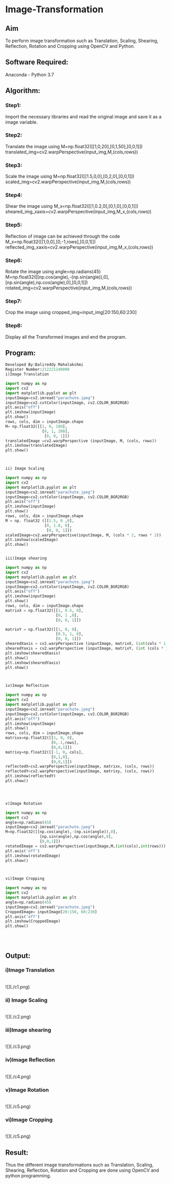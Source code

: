 # Image-Transformation
## Aim
To perform image transformation such as Translation, Scaling, Shearing, Reflection, Rotation and Cropping using OpenCV and Python.

## Software Required:
Anaconda - Python 3.7

## Algorithm:
### Step1:
Import the necessary libraries and read the original image and save it as a image variable.
<br>

### Step2:
Translate the image using M=np.float32([[1,0,20],[0,1,50],[0,0,1]]) translated_img=cv2.warpPerspective(input_img,M,(cols,rows))
<br>

### Step3:
Scale the image using M=np.float32([[1.5,0,0],[0,2,0],[0,0,1]]) scaled_img=cv2.warpPerspective(input_img,M,(cols,rows))
<br>

### Step4:
Shear the image using M_x=np.float32([[1,0.2,0],[0,1,0],[0,0,1]]) sheared_img_xaxis=cv2.warpPerspective(input_img,M_x,(cols,rows))
<br>

### Step5:
Reflection of image can be achieved through the code M_x=np.float32([[1,0,0],[0,-1,rows],[0,0,1]]) reflected_img_xaxis=cv2.warpPerspective(input_img,M_x,(cols,rows))
<br>


### Step6:
Rotate the image using angle=np.radians(45) M=np.float32([[np.cos(angle),-(np.sin(angle)),0],[np.sin(angle),np.cos(angle),0],[0,0,1]]) rotated_img=cv2.warpPerspective(input_img,M,(cols,rows))
<br>

### Step7:
Crop the image using cropped_img=input_img[20:150,60:230]
<br>

### Step8:
Display all the Transformed images and end the program.
<br>

## Program:
```python
Developed By:Balireddy Mahalakshmi
Register Number:212221240008
i)Image Translation

import numpy as np
import cv2
import matplotlib.pyplot as plt
inputImage=cv2.imread("parachute.jpeg")
inputImage=cv2.cvtColor(inputImage, cv2.COLOR_BGR2RGB)
plt.axis("off")
plt.imshow(inputImage)
plt.show()
rows, cols, dim = inputImage.shape
M= np.float32([[1, 0, 100],
                [0, 1, 200],
                 [0, 0, 1]])
translatedImage =cv2.warpPerspective (inputImage, M, (cols, rows))
plt.imshow(translatedImage)
plt.show()



ii) Image Scaling

import numpy as np
import cv2
import matplotlib.pyplot as plt
inputImage=cv2.imread("parachute.jpeg")
inputImage=cv2.cvtColor(inputImage, cv2.COLOR_BGR2RGB)
plt.axis("off")
plt.imshow(inputImage)
plt.show()
rows, cols, dim = inputImage.shape
M = np. float32 ([[1.5, 0 ,0],
                 [0, 1.8, 0],
                  [0, 0, 1]])
scaledImage=cv2.warpPerspective(inputImage, M, (cols * 2, rows * 2))
plt.imshow(scaledImage)
plt.show()


iii)Image shearing

import numpy as np
import cv2
import matplotlib.pyplot as plt
inputImage=cv2.imread("parachute.jpeg")
inputImage=cv2.cvtColor(inputImage, cv2.COLOR_BGR2RGB)
plt.axis("off")
plt.imshow(inputImage)
plt.show()
rows, cols, dim = inputImage.shape
matrixX = np.float32([[1, 0.5, 0],
                      [0, 1 ,0],
                      [0, 0, 1]])

matrixY = np.float32([[1, 0, 0],
                      [0.5, 1, 0],
                      [0, 0, 1]])
shearedXaxis = cv2.warpPerspective (inputImage, matrixX, (int(cols * 1.5), int (rows * 1.5)))
shearedYaxis = cv2.warpPerspective (inputImage, matrixY, (int (cols * 1.5), int (rows * 1.5)))
plt.imshow(shearedXaxis)
plt.show()
plt.imshow(shearedYaxis)
plt.show()



iv)Image Reflection

import numpy as np
import cv2
import matplotlib.pyplot as plt
inputImage=cv2.imread("parachute.jpeg")
inputImage=cv2.cvtColor(inputImage, cv2.COLOR_BGR2RGB)
plt.axis("off")
plt.imshow(inputImage)
plt.show()
rows, cols, dim = inputImage.shape
matrixx=np.float32([[1, 0, 0],
                    [0,-1,rows],
                    [0,0,1]])
matrixy=np.float32([[-1, 0, cols],
                    [0,1,0],
                    [0,0,1]])
reflectedX=cv2.warpPerspective(inputImage, matrixx, (cols, rows))
reflectedY=cv2.warpPerspective(inputImage, matrixy, (cols, rows))
plt.imshow(reflectedY)
plt.show()




v)Image Rotation

import numpy as np
import cv2
angle=np.radians(45)
inputImage=cv2.imread("parachute.jpeg")
M=np.float32([[np.cos(angle),-(np.sin(angle)),0],
               [np.sin(angle),np.cos(angle),0],
               [0,0,1]])
rotatedImage = cv2.warpPerspective(inputImage,M,(int(cols),int(rows)))
plt.axis('off')
plt.imshow(rotatedImage)
plt.show()



vi)Image Cropping

import numpy as np
import cv2
import matplotlib.pyplot as plt
angle=np.radians(45)
inputImage=cv2.imread("parachute.jpeg")
CroppedImage= inputImage[20:150, 60:230]
plt.axis('off')
plt.imshow(CroppedImage)
plt.show()





```
## Output:
### i)Image Translation
<br>
![](./c1.png)
<br>

### ii) Image Scaling
<br>
![](./c2.png)
<br>


### iii)Image shearing
<br>
![](./c3.png)
<br>


### iv)Image Reflection
<br>
![](./c4.png)
<br>



### v)Image Rotation
<br>
![](./c5.png)
<br>



### vi)Image Cropping
<br>
![](./c5.png)
<br>




## Result: 

Thus the different image transformations such as Translation, Scaling, Shearing, Reflection, Rotation and Cropping are done using OpenCV and python programming.
